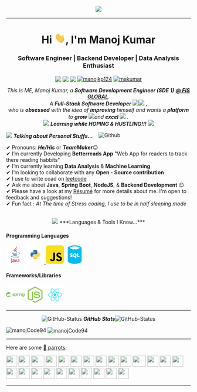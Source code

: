 <p align="center">
  <img src="https://github.com/thompsonemerson/thompsonemerson/raw/master/cover-thompson.png" height="200"/>
</p>
<hr>
<h1 align="center">Hi <img src="https://raw.githubusercontent.com/ABSphreak/ABSphreak/master/gifs/Hi.gif" width="30px">, I'm Manoj Kumar</h1>
<h3 align="center">Software Engineer |  Backend Developer |  Data Analysis Enthusiast</h3>
<p align="center">
<a href = 'https://linkedin.com/in//manojku123/'> <img width = '32px' align= 'center' src="https://raw.githubusercontent.com/rahulbanerjee26/githubAboutMeGenerator/main/icons/linked-in-alt.svg"/></a> 
<a href = "manojcode94.github.io/"> <img width = '32px' align= 'center' src="https://raw.githubusercontent.com/rahulbanerjee26/githubAboutMeGenerator/main/icons/portfolio.png"/></a> 
<a href = "https://github.com/manojCode94"> <img width = '32px' align= 'center' src="https://raw.githubusercontent.com/rahulbanerjee26/githubAboutMeGenerator/main/icons/github.svg"/></a>
<a href="https://www.hackerrank.com/manojkp124" target="blank"><img align="center" src="https://raw.githubusercontent.com/rahuldkjain/github-profile-readme-generator/master/src/images/icons/Social/hackerrank.svg" alt="manojkp124" height="30" width="40" /></a>
<a href="https://www.leetcode.com/makumar" target="blank"><img align="center" src="https://raw.githubusercontent.com/rahuldkjain/github-profile-readme-generator/master/src/images/icons/Social/leet-code.svg" alt="makumar" height="30" width="40" /></a>
</p>
</p>



<p align="center">
  <em>
    This is ME, Manoj Kumar, a <b>Software Development Engineer (SDE 1)</b> <a href="https://www.fisglobal.com/en"> <b>@ FIS GLOBAL</b></a>. <br>
    A <b>Full-Stack Software Developer</b> <img src="https://github.com/TheDudeThatCode/TheDudeThatCode/blob/master/Assets/Developer.gif" width="30px"><img src="https://github.com/TheDudeThatCode/TheDudeThatCode/blob/master/Assets/Designer.gif" width="36px">&nbsp,<br>who is <b>obsessed</b>
    with the idea of <b>improving</b> himself and wants a <b>platform</b> to 
    <b>grow</b> <img src="https://github.com/TheDudeThatCode/TheDudeThatCode/blob/master/Assets/Rocket.gif" width="18px">and 
    <b>excel</b> <img src="https://github.com/TheDudeThatCode/TheDudeThatCode/blob/master/Assets/Medal.gif" width="20px">&nbsp.
  </em> 
  <br>
  <img src="https://media.giphy.com/media/VgCDAzcKvsR6OM0uWg/giphy.gif" width="50" /> <b><i>Learning while HOPING & HUSTLING!!!</i></b> <img src="https://media.giphy.com/media/7j2hfyeVcDtf2/giphy.gif" width="50" />
</p>

<img width="50%" align="right" alt="Github" src="https://raw.githubusercontent.com/onimur/.github/master/.resources/git-header.svg" />

<img src="https://media.giphy.com/media/ObNTw8Uzwy6KQ/giphy.gif" width="30px">&nbsp;***Talking about Personal Stuffs...***

✔ Pronouns: ***He/His*** or ***TeamMaker***😉 <br>
✔ I’m currently Developing **Betterreads App** "Web App for readers to track there reading habbits"<br>
✔ I’m currently learning **Data Analysis** & **Machine Learning**<br>
✔ I’m looking to collaborate with any **Open - Source contribution**<br>
✔ I use to write coad on [leetcode](https://www.leetcode.com/makumar) <br>
✔ Ask me about **Java**, **Spring Boot**, **NodeJS**, & **Backend Development** 😉<br>
✔ Please have a look at my [Résumé](https://manojcode94.github.io/manoj_kumar_resume.pdf) for more details about me. I'm open to feedback and suggestions!<br>
✔ Fun fact : *At The time of Stress coding, I use to be in half sleeping mode*<br><br>
 
<p align="center">
<img src="https://media.giphy.com/media/ObNTw8Uzwy6KQ/giphy.gif" width="30px">&nbsp;***Languages & Tools I Know...***</p>

<p align="left">
  <h4>Programming Languages</h4>
  <a href= "#"> <img src ="./images/java-logo-svgrepo-com.svg" width="50px"></a>
  <a href= "#"> <img src ="./images/python-svgrepo-com.svg" width='50px'> </a>
  <a href= "#"> <img src ='./images/javascript-svgrepo-com.svg' width="50px"></a>
  <a href= "#"> <img src ='./images/sql-database-generic-svgrepo-com.svg' width="50px"></a>
</P>
<p align="right">
  <h4>Frameworks/Libraries</h4>
  <a href= "#"> <img src ='./images/spring-svgrepo-com.svg' width="50px"></a>
  <a href= "#"> <img src ='./images/node-js-svgrepo-com.svg' width="50px"></a>
  <a href= "#"> <img src ='./images/react-javascript-js-framework-facebook-svgrepo-com.svg' width="50px"></a>
</P>  
  
<hr>
<p align="center">
<img src="https://media.giphy.com/media/8UHRm5oY4k4FDxq5QG/giphy.gif" width="30px" alt="GitHub-Status"/>&nbsp;<i><b>GitHub Stats</b></i><img src="https://media.giphy.com/media/8UHRm5oY4k4FDxq5QG/giphy.gif" width="30px" alt="GitHub-Status"/></p>
<p><img align="left" src="https://github-readme-stats.vercel.app/api/top-langs?username=manojCode94&show_icons=true&locale=en&layout=compact" alt="manojCode94" /></p>

<p>&nbsp;<img align="center" src="https://github-readme-stats.vercel.app/api?username=manojCode94&show_icons=true&locale=en" alt="manojCode94" width="410" /></p>

<hr>

Here are some [🦜 parrots](https://cultofthepartyparrot.com):

<div>
    <img src="https://cultofthepartyparrot.com/parrots/hd/githubparrot.gif" width="30" height="30"/>
    <img src="https://cultofthepartyparrot.com/flags/hd/indiaparrot.gif" width="30" height="30"/>
    <img src="https://cultofthepartyparrot.com/parrots/asyncparrot.gif" width="36" height="30"/>
    <img src="https://cultofthepartyparrot.com/parrots/exceptionallyfastparrot.gif" width="30" height="30"/>
    <img src="https://cultofthepartyparrot.com/parrots/hd/60fpsparrot.gif" width="30" height="30"/>
    <img src="https://cultofthepartyparrot.com/parrots/hd/jumpingparrot.gif" width="30" height="30"/>
    <img src="https://cultofthepartyparrot.com/parrots/hd/opensourceparrot.gif" width="30" height="30"/>
    <img src="https://cultofthepartyparrot.com/parrots/hd/dealwithitnowparrot.gif" width="30" height="30"/>
    <img src="https://cultofthepartyparrot.com/parrots/hd/hypnoparrotlight.gif" width="30" height="30"/>
    <img src="https://cultofthepartyparrot.com/parrots/databaseparrot.gif" width="30" height="30"/>
    <img src="https://cultofthepartyparrot.com/parrots/fixparrot.gif" width="36" height="30"/>
    <img src="https://cultofthepartyparrot.com/parrots/hd/laptop_parrot.gif" width="30" height="30"/>
    <img src="https://cultofthepartyparrot.com/parrots/hd/spinningparrot.gif" width="30" height="30"/>
    <img src="https://cultofthepartyparrot.com/parrots/hd/levitationparrot.gif" width="30" height="30"/>
    <img src="https://cultofthepartyparrot.com/parrots/hd/meldparrot.gif" width="30" height="30"/>
    <img src="https://cultofthepartyparrot.com/parrots/slomoparrot.gif" width="30" height="30"/>
    <img src="https://cultofthepartyparrot.com/parrots/hd/moonwalkingparrot.gif" width="30" height="30"/>
    <img src="https://cultofthepartyparrot.com/parrots/hd/stableparrot.gif" width="30" height="30"/>
    <img src="https://cultofthepartyparrot.com/parrots/hd/scienceparrot.gif" width="30" height="30"/>
    <img src="https://cultofthepartyparrot.com/parrots/hd/pirateparrot.gif" width="30" height="30"/>
    <img src="https://cultofthepartyparrot.com/parrots/hd/footballparrot.gif" width="30" height="30"/>
    <img src="https://cultofthepartyparrot.com/parrots/hd/illuminatiparrot.gif" width="30" height="30"/>
    <img src="https://cultofthepartyparrot.com/parrots/hd/hypnoparrotdark.gif" width="30" height="30"/>
    <img src="https://cultofthepartyparrot.com/parrots/hd/mustacheparrot.gif" width="30" height="30"/>
</div>

<hr>
